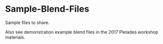 # Sample-Blend-Files

Sample files to share. 

Also see demonstration example blend files in the 2017 Pleiades workshop materials.
